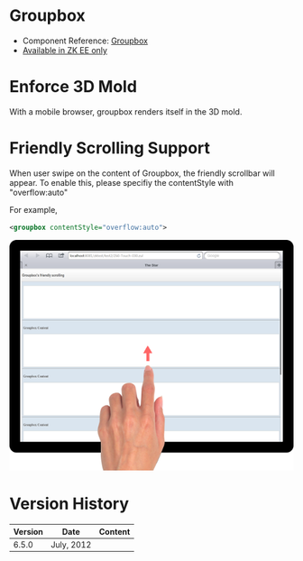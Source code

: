 # Groupbox

- Component Reference:
  [Groupbox]({{site.baseurl}}/zk_component_ref/containers/groupbox)
- [Available in ZK EE only](http://www.zkoss.org/product/edition.dsp)

# Enforce 3D Mold

With a mobile browser, groupbox renders itself in the 3D mold.

# Friendly Scrolling Support

When user swipe on the content of Groupbox, the friendly scrollbar will
appear. To enable this, please specifiy the contentStyle with
"overflow:auto"

For example,

```xml
<groupbox contentStyle="overflow:auto">
```

![](/zk_component_ref/images/Groupbox_Tablet_Scrolling_Example.png)

# Version History

| Version | Date       | Content |
|---------|------------|---------|
| 6.5.0   | July, 2012 |         |
